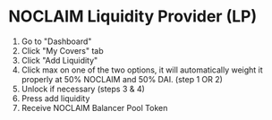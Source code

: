 # NOCLAIM Liquidity Provider \(LP\)

1. Go to "Dashboard"
2. Click "My Covers" tab
3. Click "Add Liquidity"
4. Click max on one of the two options, it will automatically weight it properly at 50% NOCLAIM and 50% DAI. \(step 1 OR 2\)
5. Unlock if necessary \(steps 3 & 4\)
6. Press add liquidity
7. Receive NOCLAIM Balancer Pool Token



